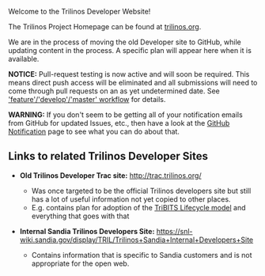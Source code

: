 Welcome to the Trilinos Developer Website!

The Trilinos Project Homepage can be found at [trilinos.org](https://trilinos.org).

We are in the process of moving the old Developer site to GitHub, while updating content in the process. A specific plan will appear here when it is available.

**NOTICE:** Pull-request testing is now active and will soon be required.  This means direct push access will be eliminated and all submissions will need to come through pull requests on an as yet undetermined date. See ['feature'/'develop'/'master' workflow](VC-%7C-'develop'-'master'-workflow) for details.

**WARNING:** If you don't seem to be getting all of your notification emails from GitHub for updated Issues, etc., then have a look at the [GitHub Notification](GitHub-Notifications) page to see what you can do about that.

## Links to related Trilinos Developer Sites

* **Old Trilinos Developer Trac site:** http://trac.trilinos.org/
  * Was once targeted to be the official Trilinos developers site but still has a lot of useful information not yet copied to other places.
  * E.g. contains plan for adoption of the [TriBITS Lifecycle model](http://trac.trilinos.org/wiki/TribitsDevelopmentPractices) and everything that goes with that

* **Internal Sandia Trilinos Developers Site:** https://snl-wiki.sandia.gov/display/TRIL/Trilinos+Sandia+Internal+Developers+Site
  * Contains information that is specific to Sandia customers and is not appropriate for the open web.
